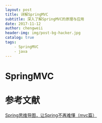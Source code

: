 ```yaml
---
layout: post
title: 详解SpringMVC
subtitle: 深入了解SpringMVC的原理与应用
date: 2017-11-12
author: chengweii
header-img: img/post-bg-hacker.jpg
catalog: true
tags:
    - SpringMVC
    - java
---
```


# SpringMVC

# 参考文献
[Spring思维导图，让Spring不再难懂（mvc篇）](https://www.jianshu.com/p/7c4bbf1ba998)  
